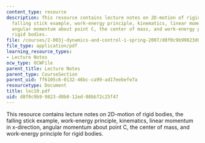 ```yaml
---
content_type: resource
description: This resource contains lecture notes on 2D-motion of rigid bodies, the
  falling stick example, work-energy principle, kinematics, linear momentum in x-direction,
  angular momentum about point C, the center of mass, and work-energy principle for
  rigid bodies.
file: /courses/2-003j-dynamics-and-control-i-spring-2007/d8f0c9b99823d0b012ed08bb72c25f47_lec10.pdf
file_type: application/pdf
learning_resource_types:
- Lecture Notes
ocw_type: OCWFile
parent_title: Lecture Notes
parent_type: CourseSection
parent_uid: ff6105c6-0132-46bc-ca99-ad17eebefe7a
resourcetype: Document
title: lec10.pdf
uid: d8f0c9b9-9823-d0b0-12ed-08bb72c25f47
---
```

This resource contains lecture notes on 2D-motion of rigid bodies, the falling stick example, work-energy principle, kinematics, linear momentum in x-direction, angular momentum about point C, the center of mass, and work-energy principle for rigid bodies.